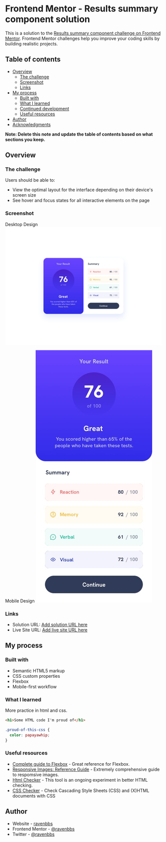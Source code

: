 # Frontend Mentor - Results summary component solution

This is a solution to the [Results summary component challenge on Frontend Mentor](https://www.frontendmentor.io/challenges/results-summary-component-CE_K6s0maV). Frontend Mentor challenges help you improve your coding skills by building realistic projects. 

## Table of contents

- [Overview](#overview)
  - [The challenge](#the-challenge)
  - [Screenshot](#screenshot)
  - [Links](#links)
- [My process](#my-process)
  - [Built with](#built-with)
  - [What I learned](#what-i-learned)
  - [Continued development](#continued-development)
  - [Useful resources](#useful-resources)
- [Author](#author)
- [Acknowledgments](#acknowledgments)

**Note: Delete this note and update the table of contents based on what sections you keep.**

## Overview

### The challenge

Users should be able to:

- View the optimal layout for the interface depending on their device's screen size
- See hover and focus states for all interactive elements on the page

### Screenshot

Desktop Design
![](design/desktop-design.jpg)


Mobile Design
![](design/mobile-design.jpg)

### Links

- Solution URL: [Add solution URL here](https://your-solution-url.com)
- Live Site URL: [Add live site URL here](https://reliable-griffin-322ead.netlify.app/)

## My process

### Built with

- Semantic HTML5 markup
- CSS custom properties
- Flexbox
- Mobile-first workflow

### What I learned

More practice in html and css.

```html
<h1>Some HTML code I'm proud of</h1>
```
```css
.proud-of-this-css {
  color: papayawhip;
}
```

### Useful resources
- [Complete guide to Flexbox](https://css-tricks.com/snippets/css/a-guide-to-flexbox/) - Great reference for Flexbox.
- [Responsive Images: Reference Guide](https://imagekit.io/responsive-images/) - Extremely comprehensive guide to respomsive images.
- [Html Checker](https://validator.w3.org/nu/#textarea) - This tool is an ongoing experiment in better HTML checking.
- [CSS Checker](https://jigsaw.w3.org/css-validator/validator.html.es#validate_by_input) - Check Cascading Style Sheets (CSS) and (X)HTML documents with CSS


## Author

- Website - [ravenbbs](https://github.com/ravenbbs)
- Frontend Mentor - [@ravenbbs](https://www.frontendmentor.io/profile/ravenbbs)
- Twitter - [@ravenbbs](https://twitter.com/ravenbbs)


